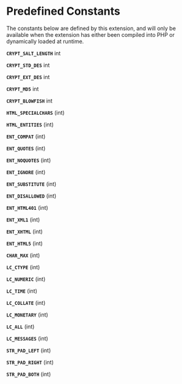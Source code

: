 Predefined Constants
====================

The constants below are defined by this extension, and will only be
available when the extension has either been compiled into PHP or
dynamically loaded at runtime.

**`CRYPT_SALT_LENGTH`** <span class="type">int</span>  
<span class="simpara"> </span>

**`CRYPT_STD_DES`** <span class="type">int</span>  
<span class="simpara"> </span>

**`CRYPT_EXT_DES`** <span class="type">int</span>  
<span class="simpara"> </span>

**`CRYPT_MD5`** <span class="type">int</span>  
<span class="simpara"> </span>

**`CRYPT_BLOWFISH`** <span class="type">int</span>  
<span class="simpara"> </span>

**`HTML_SPECIALCHARS`** (<span class="type">int</span>)  
<span class="simpara"> </span>

**`HTML_ENTITIES`** (<span class="type">int</span>)  
<span class="simpara"> </span>

**`ENT_COMPAT`** (<span class="type">int</span>)  
<span class="simpara"> </span>

**`ENT_QUOTES`** (<span class="type">int</span>)  
<span class="simpara"> </span>

**`ENT_NOQUOTES`** (<span class="type">int</span>)  
<span class="simpara"> </span>

**`ENT_IGNORE`** (<span class="type">int</span>)  
<span class="simpara"> </span>

**`ENT_SUBSTITUTE`** (<span class="type">int</span>)  
<span class="simpara"> </span>

**`ENT_DISALLOWED`** (<span class="type">int</span>)  
<span class="simpara"> </span>

**`ENT_HTML401`** (<span class="type">int</span>)  
<span class="simpara"> </span>

**`ENT_XML1`** (<span class="type">int</span>)  
<span class="simpara"> </span>

**`ENT_XHTML`** (<span class="type">int</span>)  
<span class="simpara"> </span>

**`ENT_HTML5`** (<span class="type">int</span>)  
<span class="simpara"> </span>

**`CHAR_MAX`** (<span class="type">int</span>)  
<span class="simpara"> </span>

**`LC_CTYPE`** (<span class="type">int</span>)  
<span class="simpara"> </span>

**`LC_NUMERIC`** (<span class="type">int</span>)  
<span class="simpara"> </span>

**`LC_TIME`** (<span class="type">int</span>)  
<span class="simpara"> </span>

**`LC_COLLATE`** (<span class="type">int</span>)  
<span class="simpara"> </span>

**`LC_MONETARY`** (<span class="type">int</span>)  
<span class="simpara"> </span>

**`LC_ALL`** (<span class="type">int</span>)  
<span class="simpara"> </span>

**`LC_MESSAGES`** (<span class="type">int</span>)  
<span class="simpara"> </span>

**`STR_PAD_LEFT`** (<span class="type">int</span>)  
<span class="simpara"> </span>

**`STR_PAD_RIGHT`** (<span class="type">int</span>)  
<span class="simpara"> </span>

**`STR_PAD_BOTH`** (<span class="type">int</span>)  
<span class="simpara"> </span>
